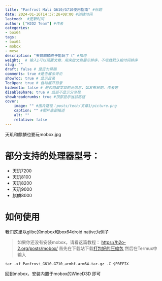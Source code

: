 ```yaml
---
title: "Panfrost Mali G610/G710使用指南" #标题
date: 2024-01-16T14:37:28+08:00 #创建时间
lastmod:  #更新时间
author: ["H2O2 Team"] #作者
categories: 
- box64
tags: 
- box64
- mobox
- mesa
description: "天玑麒麟终于能玩了（" #描述
weight:  # 输入1可以顶置文章，用来给文章展示排序，不填就默认按时间排序
slug: ""
draft: false # 是否为草稿
comments: true #是否展示评论
showToc: true # 显示目录
TocOpen: true # 自动展开目录
hidemeta: false # 是否隐藏文章的元信息，如发布日期、作者等
disableShare: true # 底部不显示分享栏
showbreadcrumbs: true #顶部显示当前路径
cover:
    image: "" #图片路径：posts/tech/文章1/picture.png
    caption: "" #图片底部描述
    alt: ""
    relative: false
--- 
```


天玑和麒麟也要玩mobox.jpg
<!--more-->
# 部分支持的处理器型号：
- 天玑7200
- 天玑8100
- 天玑8200
- 天玑9000
- 麒麟8000
# 如何使用
我们这里以glibc的mobox和box64droid native为例子
> 如果你还没有安装mobox，请看这篇教程：
> https://h2o-2.org/posts/mobox/
首先在下载站下载[打包好的压缩包](https://alist.vofficial233.com/Exagear%20&%20box64/Panfrost_G610-G710_armhf-arm64.tar.gz)
然后在Termux中输入
```
tar -xf Panfrost_G610-G710_armhf-arm64.tar.gz -C $PREFIX
```
回到mobox，安装内置于mobox的WineD3D
即可